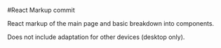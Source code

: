 #React Markup commit

React markup of the main page and basic breakdown into components.

Does not include adaptation for other devices (desktop only).
